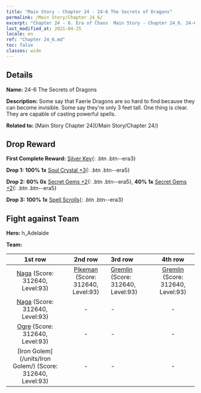 ```yaml
---
title: "Main Story - Chapter 24 - 24-6 The Secrets of Dragons"
permalink: /Main Story/Chapter 24_6/
excerpt: "Chapter 24 - 6. Era of Chaos  Main Story - Chapter 24_6. 24-6 The Secrets of Dragons"
last_modified_at: 2021-04-25
locale: en
ref: "Chapter 24_6.md"
toc: false
classes: wide
---
```


## Details

 **Name:** 24-6 The Secrets of Dragons

 **Description:** Some say that Faerie Dragons are so hard to find because they can become invisible. Some say they're only 3 feet tall. One thing is clear. They are capable of casting powerful spells.

 **Related to:** [Main Story Chapter 24](/Main Story/Chapter 24/)

## Drop Reward

 **First Complete Reward:** [Silver Key](/Items/con_693/){: .btn .btn--era3}

 **Drop 1:** **100% 1x** [Soul Crystal +3](/Items/mat_87/){: .btn .btn--era5}

 **Drop 2:** **60% 0x** [Secret Gems +2](/Items/mat_79/){: .btn .btn--era5}, **40% 1x** [Secret Gems +2](/Items/mat_79/){: .btn .btn--era5}

 **Drop 3:** **100% 1x** [Spell Scrolls](/Items/con_694/){: .btn .btn--era3}


## Fight against Team
 **Hero:** h_Adelaide

 **Team:**


  | 1st row | 2nd row | 3rd row | 4th row |
  |:----:|:----:|:----|:----:|
  | [Naga](/units/Naga/) (Score: 312640, Level:93)  | [Pikeman](/units/Pikeman/) (Score: 312640, Level:93)  | [Gremlin](/units/Gremlin/) (Score: 312640, Level:93)  | [Gremlin](/units/Gremlin/) (Score: 312640, Level:93)  |
  | [Naga](/units/Naga/) (Score: 312640, Level:93)  | - | - | - |
  | [Ogre](/units/Ogre/) (Score: 312640, Level:93)  | - | - | - |
  | [Iron Golem](/units/Iron Golem/) (Score: 312640, Level:93)  | - | - | - |


